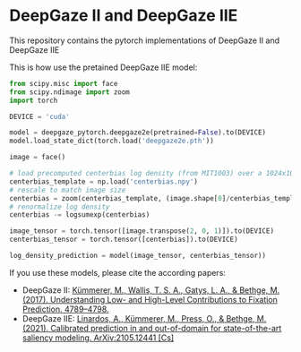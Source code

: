 # DeepGaze II and DeepGaze IIE

This repository contains the pytorch implementations of DeepGaze II and DeepGaze IIE

This is how use the pretained DeepGaze IIE model:

```python
from scipy.misc import face
from scipy.ndimage import zoom
import torch

DEVICE = 'cuda'

model = deepgaze_pytorch.deepgaze2e(pretrained=False).to(DEVICE)
model.load_state_dict(torch.load('deepgaze2e.pth'))

image = face()

# load precomputed centerbias log density (from MIT1003) over a 1024x1024 image
centerbias_template = np.load('centerbias.npy')
# rescale to match image size
centerbias = zoom(centerbias_template, (image.shape[0]/centerbias_template.shape[0], image.shape[1]/centerbias_template.shape[1]), order=0, mode='nearest')
# renormalize log density
centerbias -= logsumexp(centerbias)

image_tensor = torch.tensor([image.transpose(2, 0, 1)]).to(DEVICE)
centerbias_tensor = torch.tensor([centerbias]).to(DEVICE)

log_density_prediction = model(image_tensor, centerbias_tensor))
```

If you use these models, please cite the according papers:

* DeepGaze II: [Kümmerer, M., Wallis, T. S. A., Gatys, L. A., & Bethge, M. (2017). Understanding Low- and High-Level Contributions to Fixation Prediction. 4789–4798.](http://openaccess.thecvf.com/content_iccv_2017/html/Kummerer_Understanding_Low-_and_ICCV_2017_paper.html)
* DeepGaze IIE: [Linardos, A., Kümmerer, M., Press, O., & Bethge, M. (2021). Calibrated prediction in and out-of-domain for state-of-the-art saliency modeling. ArXiv:2105.12441 [Cs]](http://arxiv.org/abs/2105.12441)
